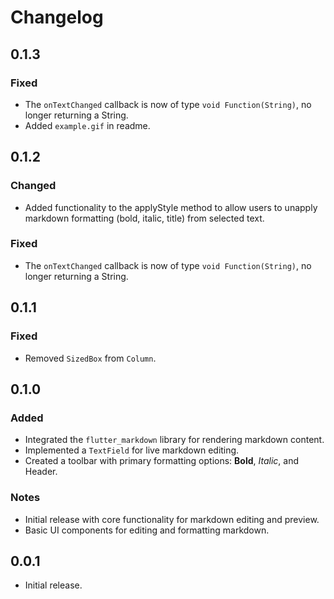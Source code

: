 # Changelog

## 0.1.3
### Fixed
- The `onTextChanged` callback is now of type `void Function(String)`, no longer returning a String.
- Added `example.gif` in readme.


## 0.1.2
### Changed
- Added functionality to the applyStyle method to allow users to unapply markdown formatting (bold, italic, title) from selected text.

### Fixed
- The `onTextChanged` callback is now of type `void Function(String)`, no longer returning a String.

## 0.1.1
### Fixed
- Removed `SizedBox` from `Column`.

## 0.1.0
### Added
- Integrated the `flutter_markdown` library for rendering markdown content.
- Implemented a `TextField` for live markdown editing.
- Created a toolbar with primary formatting options: **Bold**, *Italic*, and Header.

### Notes
- Initial release with core functionality for markdown editing and preview.
- Basic UI components for editing and formatting markdown.


## 0.0.1
* Initial release.